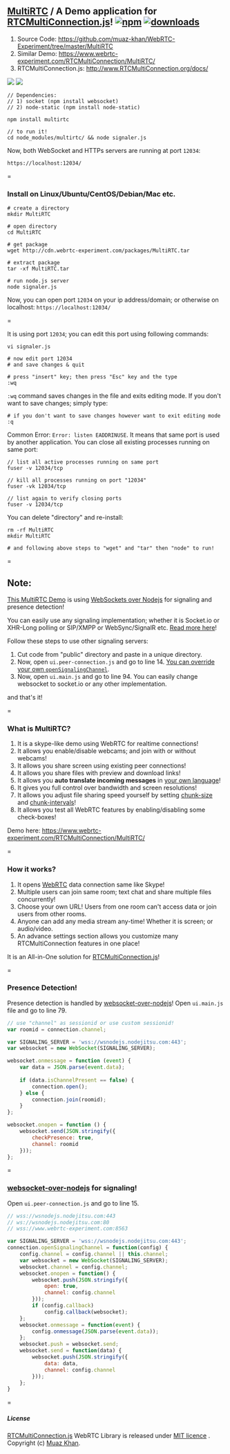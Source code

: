 ## [MultiRTC](https://www.webrtc-experiment.com/RTCMultiConnection/MultiRTC/) / A Demo application for [RTCMultiConnection.js](http://www.RTCMultiConnection.org/docs/)! [![npm](https://img.shields.io/npm/v/multirtc.svg)](https://npmjs.org/package/multirtc) [![downloads](https://img.shields.io/npm/dm/multirtc.svg)](https://npmjs.org/package/multirtc)

1. Source Code: https://github.com/muaz-khan/WebRTC-Experiment/tree/master/MultiRTC
2. Similar Demo: https://www.webrtc-experiment.com/RTCMultiConnection/MultiRTC/
3. RTCMultiConnection.js: http://www.RTCMultiConnection.org/docs/

<img src="https://cdn.webrtc-experiment.com/images/MultiRTC.gif" />

<a href="https://nodei.co/npm/multirtc/">
    <img src="https://nodei.co/npm/multirtc.png">
</a>

```
// Dependencies: 
// 1) socket (npm install websocket)
// 2) node-static (npm install node-static)

npm install multirtc

// to run it!
cd node_modules/multirtc/ && node signaler.js
```

Now, both WebSocket and HTTPs servers are running at port `12034`:

```
https://localhost:12034/
```

=

### Install on Linux/Ubuntu/CentOS/Debian/Mac etc.

```
# create a directory
mkdir MultiRTC

# open directory
cd MultiRTC

# get package
wget http://cdn.webrtc-experiment.com/packages/MultiRTC.tar

# extract package
tar -xf MultiRTC.tar

# run node.js server
node signaler.js
```

Now, you can open port `12034` on your ip address/domain; or otherwise on localhost: `https://localhost:12034/`

=

It is using port `12034`; you can edit this port using following commands:

```
vi signaler.js

# now edit port 12034
# and save changes & quit

# press "insert" key; then press "Esc" key and the type
:wq
```

`:wq` command saves changes in the file and exits editing mode. If you don't want to save changes; simply type:

```
# if you don't want to save changes however want to exit editing mode
:q
```

Common Error: `Error: listen EADDRINUSE`. It means that same port is used by another application. You can close all existing processes running on same port:

```
// list all active processes running on same port
fuser -v 12034/tcp

// kill all processes running on port "12034"
fuser -vk 12034/tcp

// list again to verify closing ports
fuser -v 12034/tcp
```

You can delete "directory" and re-install:

```
rm -rf MultiRTC
mkdir MultiRTC

# and following above steps to "wget" and "tar" then "node" to run!
```

=

## Note: 

[This MultiRTC Demo](https://github.com/muaz-khan/WebRTC-Experiment/tree/master/MultiRTC-simple) is using [WebSockets over Nodejs](https://github.com/muaz-khan/WebRTC-Experiment/tree/master/websocket-over-nodejs) for signaling and presence detection!

You can easily use any signaling implementation; whether it is Socket.io or XHR-Long polling or SIP/XMPP or WebSync/SignalR etc. [Read more here](https://github.com/muaz-khan/WebRTC-Experiment/blob/master/Signaling.md)!

Follow these steps to use other signaling servers:

1. Cut code from "public" directory and paste in a unique directory.
2. Now, open `ui.peer-connection.js` and go to line 14. [You can override your own `openSignalingChannel`](http://www.rtcmulticonnection.org/docs/openSignalingChannel/).
3. Now, open `ui.main.js` and go to line 94. You can easily change websocket to socket.io or any other implementation.

and that's it!

=

### What is MultiRTC?

1. It is a skype-like demo using WebRTC for realtime connections!
2. It allows you enable/disable webcams; and join with or without webcams!
3. It allows you share screen using existing peer connections!
4. It allows you share files with preview and download links!
5. It allows you **auto translate incoming messages** in [your own language](http://www.rtcmulticonnection.org/docs/language/)!
6. It gives you full control over bandwidth and screen resolutions!
7. It allows you adjust file sharing speed yourself by setting [chunk-size](http://www.rtcmulticonnection.org/docs/chunkSize/) and [chunk-intervals](http://www.rtcmulticonnection.org/docs/chunkInterval/)!
8. It allows you test all WebRTC features by enabling/disabling some check-boxes!

Demo here: https://www.webrtc-experiment.com/RTCMultiConnection/MultiRTC/

=

### How it works?

1. It opens [WebRTC](https://www.webrtc-experiment.com/) data connection same like Skype!
2. Multiple users can join same room; text chat and share multiple files concurrently!
3. Choose your own URL! Users from one room can't access data or join users from other rooms.
4. Anyone can add any media stream any-time! Whether it is screen; or audio/video.
5. An advance settings section allows you customize many RTCMultiConnection features in one place!

It is an All-in-One solution for [RTCMultiConnection.js](http://www.RTCMultiConnection.org/docs/)!

=

### Presence Detection!

Presence detection is handled by [websocket-over-nodejs](https://github.com/muaz-khan/WebRTC-Experiment/tree/master/websocket-over-nodejs)! Open `ui.main.js` file and go to line 79.

```javascript
// use "channel" as sessionid or use custom sessionid!
var roomid = connection.channel;

var SIGNALING_SERVER = 'wss://wsnodejs.nodejitsu.com:443';
var websocket = new WebSocket(SIGNALING_SERVER);

websocket.onmessage = function (event) {
    var data = JSON.parse(event.data);
  
    if (data.isChannelPresent == false) {
        connection.open();
    } else {
        connection.join(roomid);
    }
};

websocket.onopen = function () {
    websocket.send(JSON.stringify({
        checkPresence: true,
        channel: roomid
    }));
};
```

=

### [websocket-over-nodejs](https://github.com/muaz-khan/WebRTC-Experiment/tree/master/websocket-over-nodejs) for signaling!

Open `ui.peer-connection.js` and go to line 15.

```javascript
// wss://wsnodejs.nodejitsu.com:443
// ws://wsnodejs.nodejitsu.com:80
// wss://www.webrtc-experiment.com:8563

var SIGNALING_SERVER = 'wss://wsnodejs.nodejitsu.com:443';
connection.openSignalingChannel = function(config) {
    config.channel = config.channel || this.channel;
    var websocket = new WebSocket(SIGNALING_SERVER);
    websocket.channel = config.channel;
    websocket.onopen = function() {
        websocket.push(JSON.stringify({
            open: true,
            channel: config.channel
        }));
        if (config.callback)
            config.callback(websocket);
    };
    websocket.onmessage = function(event) {
        config.onmessage(JSON.parse(event.data));
    };
    websocket.push = websocket.send;
    websocket.send = function(data) {
        websocket.push(JSON.stringify({
            data: data,
            channel: config.channel
        }));
    };
}
```

=

##### License

[RTCMultiConnection.js](http://www.RTCMultiConnection.org/) WebRTC Library is released under [MIT licence](https://www.webrtc-experiment.com/licence/) . Copyright (c) [Muaz Khan](https://plus.google.com/+MuazKhan).

